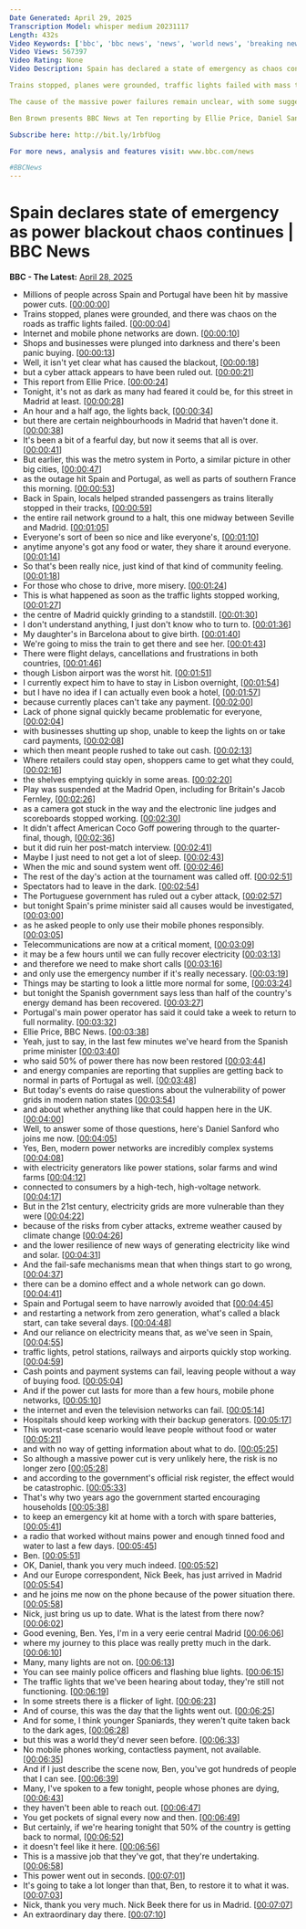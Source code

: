 ```yaml
---
Date Generated: April 29, 2025
Transcription Model: whisper medium 20231117
Length: 432s
Video Keywords: ['bbc', 'bbc news', 'news', 'world news', 'breaking news', 'us news', 'world', 'america', 'usa', 'usa news', 'india news', 'cyber', 'attack', 'extreme', 'weather', 'climate', 'change', 'Spain', 'Portugal', 'network', 'France', 'Madrid', 'state', 'emergency', 'electricity', 'power', 'blackout', 'outage', 'threat', 'risk', 'danger', 'shops', 'trains', 'planes', 'traffic', 'TV', 'mobile', 'cell', 'phones', 'bank', 'cash', 'government', 'Lisbon', 'country', 'terror', 'terrorism', 'police', 'security', 'failure', 'dead', 'deaths', 'hospitals', 'out', 'dark', 'payments', 'panic', 'stockpiling', 'looting', 'russia', 'putin', 'ukraine', 'criminal', 'gang', 'cable', 'sabotage', 'China']
Video Views: 567397
Video Rating: None
Video Description: Spain has declared a state of emergency as chaos continues following the mass power cuts that hit the country along with neighbouring Portugal.  Parts of south-west France were also affected. 

Trains stopped, planes were grounded, traffic lights failed with mass traffic jams.  Shops and businesses closed as they were unable to trade and mobile phone networks went down.  Major cities including Madrid, Barcelona and Lisbon were badly affected. 

The cause of the massive power failures remain unclear, with some suggesting a cyber attack while other said the complexity of modern electricity networks meant a mass technical system failure was possible.   The Portuguese governement said atmospheric conditions were responsible.  The threat posed to electrical systems by big variations in atmospheric temperature are well known, although if it is rare to see problems on this scale.

Ben Brown presents BBC News at Ten reporting by Ellie Price, Daniel Sandford and Nick Beake.

Subscribe here: http://bit.ly/1rbfUog

For more news, analysis and features visit: www.bbc.com/news 

#BBCNews
---
```


# Spain declares state of emergency as power blackout chaos continues | BBC News
**BBC - The Latest:** [April 28, 2025](https://www.youtube.com/watch?v=rXKP72NdxwA)
*  Millions of people across Spain and Portugal have been hit by massive power cuts. [[00:00:00](https://www.youtube.com/watch?v=rXKP72NdxwA&t=0.0s)]
*  Trains stopped, planes were grounded, and there was chaos on the roads as traffic lights failed. [[00:00:04](https://www.youtube.com/watch?v=rXKP72NdxwA&t=4.92s)]
*  Internet and mobile phone networks are down. [[00:00:10](https://www.youtube.com/watch?v=rXKP72NdxwA&t=10.84s)]
*  Shops and businesses were plunged into darkness and there's been panic buying. [[00:00:13](https://www.youtube.com/watch?v=rXKP72NdxwA&t=13.56s)]
*  Well, it isn't yet clear what has caused the blackout, [[00:00:18](https://www.youtube.com/watch?v=rXKP72NdxwA&t=18.64s)]
*  but a cyber attack appears to have been ruled out. [[00:00:21](https://www.youtube.com/watch?v=rXKP72NdxwA&t=21.48s)]
*  This report from Ellie Price. [[00:00:24](https://www.youtube.com/watch?v=rXKP72NdxwA&t=24.8s)]
*  Tonight, it's not as dark as many had feared it could be, for this street in Madrid at least. [[00:00:28](https://www.youtube.com/watch?v=rXKP72NdxwA&t=28.4s)]
*  An hour and a half ago, the lights back, [[00:00:34](https://www.youtube.com/watch?v=rXKP72NdxwA&t=34.8s)]
*  but there are certain neighbourhoods in Madrid that haven't done it. [[00:00:38](https://www.youtube.com/watch?v=rXKP72NdxwA&t=38.04s)]
*  It's been a bit of a fearful day, but now it seems that all is over. [[00:00:41](https://www.youtube.com/watch?v=rXKP72NdxwA&t=41.6s)]
*  But earlier, this was the metro system in Porto, a similar picture in other big cities, [[00:00:47](https://www.youtube.com/watch?v=rXKP72NdxwA&t=47.239999999999995s)]
*  as the outage hit Spain and Portugal, as well as parts of southern France this morning. [[00:00:53](https://www.youtube.com/watch?v=rXKP72NdxwA&t=53.63999999999999s)]
*  Back in Spain, locals helped stranded passengers as trains literally stopped in their tracks, [[00:00:59](https://www.youtube.com/watch?v=rXKP72NdxwA&t=59.64s)]
*  the entire rail network ground to a halt, this one midway between Seville and Madrid. [[00:01:05](https://www.youtube.com/watch?v=rXKP72NdxwA&t=65.32s)]
*  Everyone's sort of been so nice and like everyone's, [[00:01:10](https://www.youtube.com/watch?v=rXKP72NdxwA&t=70.96s)]
*  anytime anyone's got any food or water, they share it around everyone. [[00:01:14](https://www.youtube.com/watch?v=rXKP72NdxwA&t=74.44s)]
*  So that's been really nice, just kind of that kind of community feeling. [[00:01:18](https://www.youtube.com/watch?v=rXKP72NdxwA&t=78.44s)]
*  For those who chose to drive, more misery. [[00:01:24](https://www.youtube.com/watch?v=rXKP72NdxwA&t=84.24000000000001s)]
*  This is what happened as soon as the traffic lights stopped working, [[00:01:27](https://www.youtube.com/watch?v=rXKP72NdxwA&t=87.08s)]
*  the centre of Madrid quickly grinding to a standstill. [[00:01:30](https://www.youtube.com/watch?v=rXKP72NdxwA&t=90.48s)]
*  I don't understand anything, I just don't know who to turn to. [[00:01:36](https://www.youtube.com/watch?v=rXKP72NdxwA&t=96.64s)]
*  My daughter's in Barcelona about to give birth. [[00:01:40](https://www.youtube.com/watch?v=rXKP72NdxwA&t=100.28s)]
*  We're going to miss the train to get there and see her. [[00:01:43](https://www.youtube.com/watch?v=rXKP72NdxwA&t=103.36s)]
*  There were flight delays, cancellations and frustrations in both countries, [[00:01:46](https://www.youtube.com/watch?v=rXKP72NdxwA&t=106.96000000000001s)]
*  though Lisbon airport was the worst hit. [[00:01:51](https://www.youtube.com/watch?v=rXKP72NdxwA&t=111.84s)]
*  I currently expect him to have to stay in Lisbon overnight, [[00:01:54](https://www.youtube.com/watch?v=rXKP72NdxwA&t=114.56s)]
*  but I have no idea if I can actually even book a hotel, [[00:01:57](https://www.youtube.com/watch?v=rXKP72NdxwA&t=117.0s)]
*  because currently places can't take any payment. [[00:02:00](https://www.youtube.com/watch?v=rXKP72NdxwA&t=120.47999999999999s)]
*  Lack of phone signal quickly became problematic for everyone, [[00:02:04](https://www.youtube.com/watch?v=rXKP72NdxwA&t=124.36s)]
*  with businesses shutting up shop, unable to keep the lights on or take card payments, [[00:02:08](https://www.youtube.com/watch?v=rXKP72NdxwA&t=128.0s)]
*  which then meant people rushed to take out cash. [[00:02:13](https://www.youtube.com/watch?v=rXKP72NdxwA&t=133.32s)]
*  Where retailers could stay open, shoppers came to get what they could, [[00:02:16](https://www.youtube.com/watch?v=rXKP72NdxwA&t=136.6s)]
*  the shelves emptying quickly in some areas. [[00:02:20](https://www.youtube.com/watch?v=rXKP72NdxwA&t=140.51999999999998s)]
*  Play was suspended at the Madrid Open, including for Britain's Jacob Fernley, [[00:02:26](https://www.youtube.com/watch?v=rXKP72NdxwA&t=146.72s)]
*  as a camera got stuck in the way and the electronic line judges and scoreboards stopped working. [[00:02:30](https://www.youtube.com/watch?v=rXKP72NdxwA&t=150.95999999999998s)]
*  It didn't affect American Coco Goff powering through to the quarter-final, though, [[00:02:36](https://www.youtube.com/watch?v=rXKP72NdxwA&t=156.35999999999999s)]
*  but it did ruin her post-match interview. [[00:02:41](https://www.youtube.com/watch?v=rXKP72NdxwA&t=161.56s)]
*  Maybe I just need to not get a lot of sleep. [[00:02:43](https://www.youtube.com/watch?v=rXKP72NdxwA&t=163.6s)]
*  When the mic and sound system went off. [[00:02:46](https://www.youtube.com/watch?v=rXKP72NdxwA&t=166.95999999999998s)]
*  The rest of the day's action at the tournament was called off. [[00:02:51](https://www.youtube.com/watch?v=rXKP72NdxwA&t=171.48s)]
*  Spectators had to leave in the dark. [[00:02:54](https://www.youtube.com/watch?v=rXKP72NdxwA&t=174.67999999999998s)]
*  The Portuguese government has ruled out a cyber attack, [[00:02:57](https://www.youtube.com/watch?v=rXKP72NdxwA&t=177.72s)]
*  but tonight Spain's prime minister said all causes would be investigated, [[00:03:00](https://www.youtube.com/watch?v=rXKP72NdxwA&t=180.88s)]
*  as he asked people to only use their mobile phones responsibly. [[00:03:05](https://www.youtube.com/watch?v=rXKP72NdxwA&t=185.2s)]
*  Telecommunications are now at a critical moment, [[00:03:09](https://www.youtube.com/watch?v=rXKP72NdxwA&t=189.16s)]
*  it may be a few hours until we can fully recover electricity [[00:03:13](https://www.youtube.com/watch?v=rXKP72NdxwA&t=193.32s)]
*  and therefore we need to make short calls [[00:03:16](https://www.youtube.com/watch?v=rXKP72NdxwA&t=196.88s)]
*  and only use the emergency number if it's really necessary. [[00:03:19](https://www.youtube.com/watch?v=rXKP72NdxwA&t=199.44000000000003s)]
*  Things may be starting to look a little more normal for some, [[00:03:24](https://www.youtube.com/watch?v=rXKP72NdxwA&t=204.20000000000002s)]
*  but tonight the Spanish government says less than half of the country's energy demand has been recovered. [[00:03:27](https://www.youtube.com/watch?v=rXKP72NdxwA&t=207.60000000000002s)]
*  Portugal's main power operator has said it could take a week to return to full normality. [[00:03:32](https://www.youtube.com/watch?v=rXKP72NdxwA&t=212.88000000000002s)]
*  Ellie Price, BBC News. [[00:03:38](https://www.youtube.com/watch?v=rXKP72NdxwA&t=218.04000000000002s)]
*  Yeah, just to say, in the last few minutes we've heard from the Spanish prime minister [[00:03:40](https://www.youtube.com/watch?v=rXKP72NdxwA&t=220.76000000000002s)]
*  who said 50% of power there has now been restored [[00:03:44](https://www.youtube.com/watch?v=rXKP72NdxwA&t=224.36s)]
*  and energy companies are reporting that supplies are getting back to normal in parts of Portugal as well. [[00:03:48](https://www.youtube.com/watch?v=rXKP72NdxwA&t=228.64s)]
*  But today's events do raise questions about the vulnerability of power grids in modern nation states [[00:03:54](https://www.youtube.com/watch?v=rXKP72NdxwA&t=234.64s)]
*  and about whether anything like that could happen here in the UK. [[00:04:00](https://www.youtube.com/watch?v=rXKP72NdxwA&t=240.84s)]
*  Well, to answer some of those questions, here's Daniel Sanford who joins me now. [[00:04:05](https://www.youtube.com/watch?v=rXKP72NdxwA&t=245.04s)]
*  Yes, Ben, modern power networks are incredibly complex systems [[00:04:08](https://www.youtube.com/watch?v=rXKP72NdxwA&t=248.64s)]
*  with electricity generators like power stations, solar farms and wind farms [[00:04:12](https://www.youtube.com/watch?v=rXKP72NdxwA&t=252.64s)]
*  connected to consumers by a high-tech, high-voltage network. [[00:04:17](https://www.youtube.com/watch?v=rXKP72NdxwA&t=257.88s)]
*  But in the 21st century, electricity grids are more vulnerable than they were [[00:04:22](https://www.youtube.com/watch?v=rXKP72NdxwA&t=262.28s)]
*  because of the risks from cyber attacks, extreme weather caused by climate change [[00:04:26](https://www.youtube.com/watch?v=rXKP72NdxwA&t=266.88s)]
*  and the lower resilience of new ways of generating electricity like wind and solar. [[00:04:31](https://www.youtube.com/watch?v=rXKP72NdxwA&t=271.88s)]
*  And the fail-safe mechanisms mean that when things start to go wrong, [[00:04:37](https://www.youtube.com/watch?v=rXKP72NdxwA&t=277.28s)]
*  there can be a domino effect and a whole network can go down. [[00:04:41](https://www.youtube.com/watch?v=rXKP72NdxwA&t=281.28s)]
*  Spain and Portugal seem to have narrowly avoided that [[00:04:45](https://www.youtube.com/watch?v=rXKP72NdxwA&t=285.24s)]
*  and restarting a network from zero generation, what's called a black start, can take several days. [[00:04:48](https://www.youtube.com/watch?v=rXKP72NdxwA&t=288.71999999999997s)]
*  And our reliance on electricity means that, as we've seen in Spain, [[00:04:55](https://www.youtube.com/watch?v=rXKP72NdxwA&t=295.71999999999997s)]
*  traffic lights, petrol stations, railways and airports quickly stop working. [[00:04:59](https://www.youtube.com/watch?v=rXKP72NdxwA&t=299.71999999999997s)]
*  Cash points and payment systems can fail, leaving people without a way of buying food. [[00:05:04](https://www.youtube.com/watch?v=rXKP72NdxwA&t=304.71999999999997s)]
*  And if the power cut lasts for more than a few hours, mobile phone networks, [[00:05:10](https://www.youtube.com/watch?v=rXKP72NdxwA&t=310.12s)]
*  the internet and even the television networks can fail. [[00:05:14](https://www.youtube.com/watch?v=rXKP72NdxwA&t=314.32s)]
*  Hospitals should keep working with their backup generators. [[00:05:17](https://www.youtube.com/watch?v=rXKP72NdxwA&t=317.56s)]
*  This worst-case scenario would leave people without food or water [[00:05:21](https://www.youtube.com/watch?v=rXKP72NdxwA&t=321.56s)]
*  and with no way of getting information about what to do. [[00:05:25](https://www.youtube.com/watch?v=rXKP72NdxwA&t=325.56s)]
*  So although a massive power cut is very unlikely here, the risk is no longer zero [[00:05:28](https://www.youtube.com/watch?v=rXKP72NdxwA&t=328.56s)]
*  and according to the government's official risk register, the effect would be catastrophic. [[00:05:33](https://www.youtube.com/watch?v=rXKP72NdxwA&t=333.56s)]
*  That's why two years ago the government started encouraging households [[00:05:38](https://www.youtube.com/watch?v=rXKP72NdxwA&t=338.56s)]
*  to keep an emergency kit at home with a torch with spare batteries, [[00:05:41](https://www.youtube.com/watch?v=rXKP72NdxwA&t=341.8s)]
*  a radio that worked without mains power and enough tinned food and water to last a few days. [[00:05:45](https://www.youtube.com/watch?v=rXKP72NdxwA&t=345.8s)]
*  Ben. [[00:05:51](https://www.youtube.com/watch?v=rXKP72NdxwA&t=351.8s)]
*  OK, Daniel, thank you very much indeed. [[00:05:52](https://www.youtube.com/watch?v=rXKP72NdxwA&t=352.8s)]
*  And our Europe correspondent, Nick Beek, has just arrived in Madrid [[00:05:54](https://www.youtube.com/watch?v=rXKP72NdxwA&t=354.8s)]
*  and he joins me now on the phone because of the power situation there. [[00:05:58](https://www.youtube.com/watch?v=rXKP72NdxwA&t=358.8s)]
*  Nick, just bring us up to date. What is the latest from there now? [[00:06:02](https://www.youtube.com/watch?v=rXKP72NdxwA&t=362.8s)]
*  Good evening, Ben. Yes, I'm in a very eerie central Madrid [[00:06:06](https://www.youtube.com/watch?v=rXKP72NdxwA&t=366.8s)]
*  where my journey to this place was really pretty much in the dark. [[00:06:10](https://www.youtube.com/watch?v=rXKP72NdxwA&t=370.04s)]
*  Many, many lights are not on. [[00:06:13](https://www.youtube.com/watch?v=rXKP72NdxwA&t=373.04s)]
*  You can see mainly police officers and flashing blue lights. [[00:06:15](https://www.youtube.com/watch?v=rXKP72NdxwA&t=375.04s)]
*  The traffic lights that we've been hearing about today, they're still not functioning. [[00:06:19](https://www.youtube.com/watch?v=rXKP72NdxwA&t=379.04s)]
*  In some streets there is a flicker of light. [[00:06:23](https://www.youtube.com/watch?v=rXKP72NdxwA&t=383.04s)]
*  And of course, this was the day that the lights went out. [[00:06:25](https://www.youtube.com/watch?v=rXKP72NdxwA&t=385.04s)]
*  And for some, I think younger Spaniards, they weren't quite taken back to the dark ages, [[00:06:28](https://www.youtube.com/watch?v=rXKP72NdxwA&t=388.04s)]
*  but this was a world they'd never seen before. [[00:06:33](https://www.youtube.com/watch?v=rXKP72NdxwA&t=393.04s)]
*  No mobile phones working, contactless payment, not available. [[00:06:35](https://www.youtube.com/watch?v=rXKP72NdxwA&t=395.04s)]
*  And if I just describe the scene now, Ben, you've got hundreds of people that I can see. [[00:06:39](https://www.youtube.com/watch?v=rXKP72NdxwA&t=399.28000000000003s)]
*  Many, I've spoken to a few tonight, people whose phones are dying, [[00:06:43](https://www.youtube.com/watch?v=rXKP72NdxwA&t=403.28000000000003s)]
*  they haven't been able to reach out. [[00:06:47](https://www.youtube.com/watch?v=rXKP72NdxwA&t=407.28000000000003s)]
*  You get pockets of signal every now and then. [[00:06:49](https://www.youtube.com/watch?v=rXKP72NdxwA&t=409.28000000000003s)]
*  But certainly, if we're hearing tonight that 50% of the country is getting back to normal, [[00:06:52](https://www.youtube.com/watch?v=rXKP72NdxwA&t=412.28000000000003s)]
*  it doesn't feel like it here. [[00:06:56](https://www.youtube.com/watch?v=rXKP72NdxwA&t=416.28000000000003s)]
*  This is a massive job that they've got, that they're undertaking. [[00:06:58](https://www.youtube.com/watch?v=rXKP72NdxwA&t=418.28000000000003s)]
*  This power went out in seconds. [[00:07:01](https://www.youtube.com/watch?v=rXKP72NdxwA&t=421.28000000000003s)]
*  It's going to take a lot longer than that, Ben, to restore it to what it was. [[00:07:03](https://www.youtube.com/watch?v=rXKP72NdxwA&t=423.28000000000003s)]
*  Nick, thank you very much. Nick Beek there for us in Madrid. [[00:07:07](https://www.youtube.com/watch?v=rXKP72NdxwA&t=427.52s)]
*  An extraordinary day there. [[00:07:10](https://www.youtube.com/watch?v=rXKP72NdxwA&t=430.52s)]
